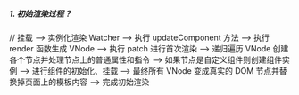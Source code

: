 ##### 1. 初始渲染过程？

// 挂载 --> 实例化渲染 Watcher --> 执行 updateComponent 方法 --> 执行 render 函数生成 VNode --> 执行 patch 进行首次渲染 --> 递归遍历 VNode 创建各个节点并处理节点上的普通属性和指令 --> 如果节点是自定义组件则创建组件实例 --> 进行组件的初始化、挂载 --> 最终所有 VNode 变成真实的 DOM 节点并替换掉页面上的模板内容 --> 完成初始渲染
